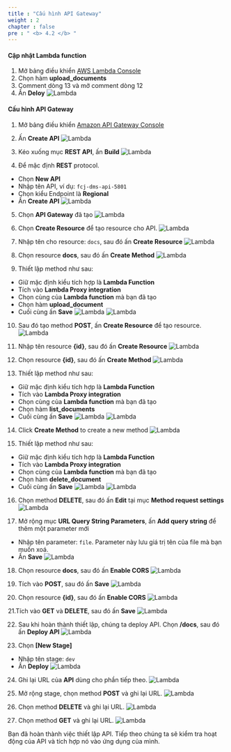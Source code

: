 ```yaml
---
title : "Cấu hình API Gateway"
weight : 2
chapter : false
pre : " <b> 4.2 </b> "
---
```


#### Cập nhật Lambda function

1. Mở bảng điều khiển [AWS Lambda Console](https://console.aws.amazon.com/lambda)
2. Chọn hàm **upload_documents**
3. Comment dòng 13 và mở comment dòng 12
4. Ấn **Deloy**
![Lambda](/images/4.frontendintergrationwithapigateway/016-frontendintergrationwithapigateway.png)


#### Cấu hình API Gateway
1. Mở bảng điều khiển [Amazon API Gateway Console]()
2. Ấn **Create API**
![Lambda](/images/4.frontendintergrationwithapigateway/017-frontendintergrationwithapigateway.png)

3. Kéo xuống mục **REST API**, ấn **Build**
![Lambda](/images/4.frontendintergrationwithapigateway/018-frontendintergrationwithapigateway.png)

4. Để mặc định **REST** protocol.
 + Chọn **New API**
 + Nhập tên API, ví dụ: `fcj-dms-api-5801`
 + Chọn kiểu Endpoint là **Regional**
 + Ấn **Create API**
![Lambda](/images/4.frontendintergrationwithapigateway/019-frontendintergrationwithapigateway.png)

5. Chọn **API Gateway** đã tạo
![Lambda](/images/4.frontendintergrationwithapigateway/019-frontendintergrationwithapigateway.png)

6. Chọn **Create Resource** để tạo resource cho API.
![Lambda](/images/4.frontendintergrationwithapigateway/021-frontendintergrationwithapigateway.png)

7. Nhập tên cho resource: `docs`, sau đó ấn **Create Resource**
![Lambda](/images/4.frontendintergrationwithapigateway/022-frontendintergrationwithapigateway.png)

8. Chọn resource **docs**, sau đó ấn **Create Method**
![Lambda](/images/4.frontendintergrationwithapigateway/023-frontendintergrationwithapigateway.png)

9. Thiết lập method như sau:
 + Giữ mặc định kiểu tích hợp là **Lambda Function**
 + Tích vào **Lambda Proxy integration**
 + Chọn cùng của **Lambda function** mà bạn đã tạo
 + Chọn hàm **upload_document** 
 + Cuối cùng ấn **Save**
![Lambda](/images/4.frontendintergrationwithapigateway/024-frontendintergrationwithapigateway.png)
![Lambda](/images/4.frontendintergrationwithapigateway/025-frontendintergrationwithapigateway.png)

10. Sau đó tạo method **POST**, ấn **Create Resource** để tạo resource.
![Lambda](/images/4.frontendintergrationwithapigateway/026-frontendintergrationwithapigateway.png)

11. Nhập tên resource **{id}**, sau đó ấn **Create Resource**
![Lambda](/images/4.frontendintergrationwithapigateway/027-frontendintergrationwithapigateway.png)

12. Chọn resource **{id}**, sau đó ấn **Create Method**
![Lambda](/images/4.frontendintergrationwithapigateway/028-frontendintergrationwithapigateway.png)

13. Thiết lập method như sau:
 + Giữ mặc định kiểu tích hợp là **Lambda Function**
 + Tích vào **Lambda Proxy integration**
 + Chọn cùng của **Lambda function** mà bạn đã tạo
 + Chọn hàm **list_documents** 
 + Cuối cùng ấn **Save**
![Lambda](/images/4.frontendintergrationwithapigateway/029-frontendintergrationwithapigateway.png)
![Lambda](/images/4.frontendintergrationwithapigateway/030-frontendintergrationwithapigateway.png)

14. Click **Create Method** to create a new method
![Lambda](/images/4.frontendintergrationwithapigateway/031-frontendintergrationwithapigateway.png)

15. Thiết lập method như sau:
 + Giữ mặc định kiểu tích hợp là **Lambda Function**
 + Tích vào **Lambda Proxy integration**
 + Chọn cùng của **Lambda function** mà bạn đã tạo
 + Chọn hàm **delete_document** 
 + Cuối cùng ấn **Save**
![Lambda](/images/4.frontendintergrationwithapigateway/032-frontendintergrationwithapigateway.png)
![Lambda](/images/4.frontendintergrationwithapigateway/033-frontendintergrationwithapigateway.png)

16. Chọn method **DELETE**, sau đó ấn **Edit** tại mục **Method request settings**
![Lambda](/images/4.frontendintergrationwithapigateway/034-frontendintergrationwithapigateway.png)

17. Mở rộng mục **URL Query String Parameters**, ấn **Add query string** để thêm một parameter mới
 + Nhập tên parameter: `file`. Parameter này lưu giá trị tên của file mà bạn muốn xoá.
 + Ấn **Save**
![Lambda](/images/4.frontendintergrationwithapigateway/035-frontendintergrationwithapigateway.png)

18. Chọn resource **docs**, sau đó ấn **Enable CORS**
![Lambda](/images/4.frontendintergrationwithapigateway/036-frontendintergrationwithapigateway.png)

19. Tích vào **POST**, sau đó ấn **Save**
![Lambda](/images/4.frontendintergrationwithapigateway/037-frontendintergrationwithapigateway.png)

20. Chọn resource **{id}**, sau đó ấn **Enable CORS**
![Lambda](/images/4.frontendintergrationwithapigateway/038-frontendintergrationwithapigateway.png)

21.Tích vào **GET** và **DELETE**, sau đó ấn **Save**
![Lambda](/images/4.frontendintergrationwithapigateway/039-frontendintergrationwithapigateway.png)

22. Sau khi hoàn thành thiết lập, chúng ta deploy API. Chọn **/docs**, sau đó ấn **Deploy API**
![Lambda](/images/4.frontendintergrationwithapigateway/040-frontendintergrationwithapigateway.png)

23. Chọn **[New Stage]**
 + Nhập tên stage: `dev`
 + Ấn **Deploy**
![Lambda](/images/4.frontendintergrationwithapigateway/041-frontendintergrationwithapigateway.png)

24. Ghi lại URL của **API** dùng cho phần tiếp theo.
![Lambda](/images/4.frontendintergrationwithapigateway/042-frontendintergrationwithapigateway.png)

25. Mở rộng stage, chọn method **POST** và ghi lại URL.
![Lambda](/images/4.frontendintergrationwithapigateway/043-frontendintergrationwithapigateway.png)

26. Chọn method **DELETE** và ghi lại URL.
![Lambda](/images/4.frontendintergrationwithapigateway/044-frontendintergrationwithapigateway.png)

27. Chọn method **GET** và ghi lại URL.
![Lambda](/images/4.frontendintergrationwithapigateway/045-frontendintergrationwithapigateway.png)

Bạn đã hoàn thành việc thiết lập API. Tiếp theo chúng ta sẽ kiểm tra hoạt động của API và tích hợp nó vào ứng dụng của mình.



